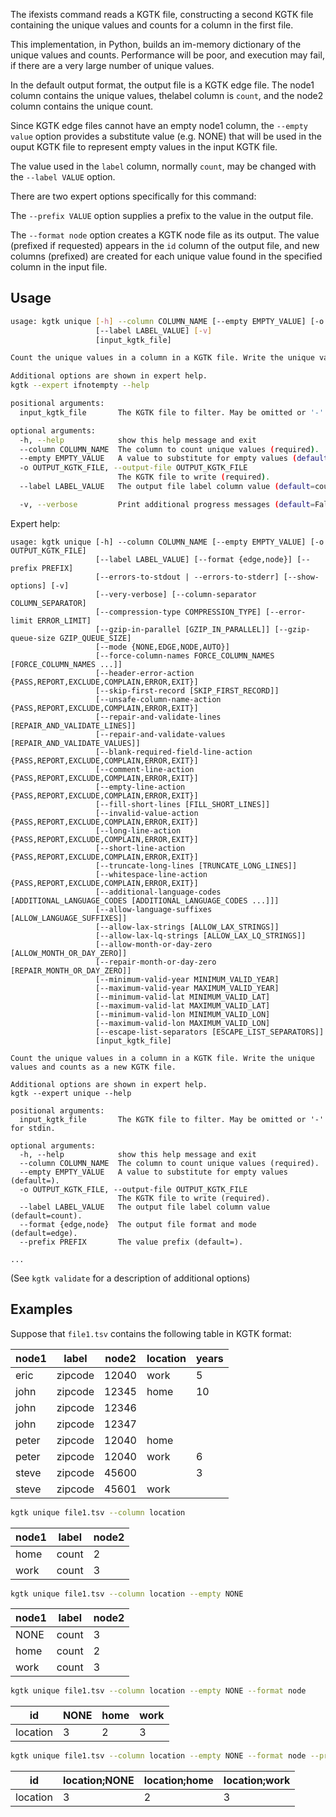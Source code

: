 The ifexists command reads a KGTK file, constructing a second KGTK file
containing the unique values and counts for a column in the first file.

This implementation, in Python, builds an im-memory dictionary of the unique
values and counts.  Performance will be poor, and execution may fail, if there
are a very large number of unique values.

In the default output format, the output file is a KGTK edge file.
The node1 column contains the unique values, thelabel column is `count`,
and the node2 column contains the unique count.

Since KGTK edge files cannot have an empty node1 column, the `--empty value`
option provides a substitute value (e.g. NONE) that will be used in the ouput
KGTK file to represent empty values in the input KGTK file.

The value used in the `label` column, normally `count`, may be changed
with the `--label VALUE` option.

There are two expert options specifically for this command:

The `--prefix VALUE` option supplies a prefix to the value in the output file.

The `--format node` option creates a KGTK node file as its output.  The value
(prefixed if requested) appears in the `id` column of the output file, and new
columns (prefixed) are created for each unique value found in the specified
column in the input file.

## Usage

```bash
usage: kgtk unique [-h] --column COLUMN_NAME [--empty EMPTY_VALUE] [-o OUTPUT_KGTK_FILE]
                   [--label LABEL_VALUE] [-v]
                   [input_kgtk_file]

Count the unique values in a column in a KGTK file. Write the unique values and counts as a new KGTK file.

Additional options are shown in expert help.
kgtk --expert ifnotempty --help

positional arguments:
  input_kgtk_file       The KGTK file to filter. May be omitted or '-' for stdin.

optional arguments:
  -h, --help            show this help message and exit
  --column COLUMN_NAME  The column to count unique values (required).
  --empty EMPTY_VALUE   A value to substitute for empty values (default=).
  -o OUTPUT_KGTK_FILE, --output-file OUTPUT_KGTK_FILE
                        The KGTK file to write (required).
  --label LABEL_VALUE   The output file label column value (default=count).

  -v, --verbose         Print additional progress messages (default=False).

```

Expert help:
```
usage: kgtk unique [-h] --column COLUMN_NAME [--empty EMPTY_VALUE] [-o OUTPUT_KGTK_FILE]
                   [--label LABEL_VALUE] [--format {edge,node}] [--prefix PREFIX]
                   [--errors-to-stdout | --errors-to-stderr] [--show-options] [-v]
                   [--very-verbose] [--column-separator COLUMN_SEPARATOR]
                   [--compression-type COMPRESSION_TYPE] [--error-limit ERROR_LIMIT]
                   [--gzip-in-parallel [GZIP_IN_PARALLEL]] [--gzip-queue-size GZIP_QUEUE_SIZE]
                   [--mode {NONE,EDGE,NODE,AUTO}]
                   [--force-column-names FORCE_COLUMN_NAMES [FORCE_COLUMN_NAMES ...]]
                   [--header-error-action {PASS,REPORT,EXCLUDE,COMPLAIN,ERROR,EXIT}]
                   [--skip-first-record [SKIP_FIRST_RECORD]]
                   [--unsafe-column-name-action {PASS,REPORT,EXCLUDE,COMPLAIN,ERROR,EXIT}]
                   [--repair-and-validate-lines [REPAIR_AND_VALIDATE_LINES]]
                   [--repair-and-validate-values [REPAIR_AND_VALIDATE_VALUES]]
                   [--blank-required-field-line-action {PASS,REPORT,EXCLUDE,COMPLAIN,ERROR,EXIT}]
                   [--comment-line-action {PASS,REPORT,EXCLUDE,COMPLAIN,ERROR,EXIT}]
                   [--empty-line-action {PASS,REPORT,EXCLUDE,COMPLAIN,ERROR,EXIT}]
                   [--fill-short-lines [FILL_SHORT_LINES]]
                   [--invalid-value-action {PASS,REPORT,EXCLUDE,COMPLAIN,ERROR,EXIT}]
                   [--long-line-action {PASS,REPORT,EXCLUDE,COMPLAIN,ERROR,EXIT}]
                   [--short-line-action {PASS,REPORT,EXCLUDE,COMPLAIN,ERROR,EXIT}]
                   [--truncate-long-lines [TRUNCATE_LONG_LINES]]
                   [--whitespace-line-action {PASS,REPORT,EXCLUDE,COMPLAIN,ERROR,EXIT}]
                   [--additional-language-codes [ADDITIONAL_LANGUAGE_CODES [ADDITIONAL_LANGUAGE_CODES ...]]]
                   [--allow-language-suffixes [ALLOW_LANGUAGE_SUFFIXES]]
                   [--allow-lax-strings [ALLOW_LAX_STRINGS]]
                   [--allow-lax-lq-strings [ALLOW_LAX_LQ_STRINGS]]
                   [--allow-month-or-day-zero [ALLOW_MONTH_OR_DAY_ZERO]]
                   [--repair-month-or-day-zero [REPAIR_MONTH_OR_DAY_ZERO]]
                   [--minimum-valid-year MINIMUM_VALID_YEAR]
                   [--maximum-valid-year MAXIMUM_VALID_YEAR]
                   [--minimum-valid-lat MINIMUM_VALID_LAT]
                   [--maximum-valid-lat MAXIMUM_VALID_LAT]
                   [--minimum-valid-lon MINIMUM_VALID_LON]
                   [--maximum-valid-lon MAXIMUM_VALID_LON]
                   [--escape-list-separators [ESCAPE_LIST_SEPARATORS]]
                   [input_kgtk_file]

Count the unique values in a column in a KGTK file. Write the unique values and counts as a new KGTK file.

Additional options are shown in expert help.
kgtk --expert unique --help

positional arguments:
  input_kgtk_file       The KGTK file to filter. May be omitted or '-' for stdin.

optional arguments:
  -h, --help            show this help message and exit
  --column COLUMN_NAME  The column to count unique values (required).
  --empty EMPTY_VALUE   A value to substitute for empty values (default=).
  -o OUTPUT_KGTK_FILE, --output-file OUTPUT_KGTK_FILE
                        The KGTK file to write (required).
  --label LABEL_VALUE   The output file label column value (default=count).
  --format {edge,node}  The output file format and mode (default=edge).
  --prefix PREFIX       The value prefix (default=).

...
```
(See `kgtk validate` for a description of additional options)

## Examples

Suppose that `file1.tsv` contains the following table in KGTK format:

| node1 | label   | node2 | location | years |
| ----- | ------- | ----- | -------- | ----- |
| eric  | zipcode | 12040 | work     | 5     |
| john  | zipcode | 12345 | home     | 10    |
| john  | zipcode | 12346 |          |       |
| john  | zipcode | 12347 |          |       |
| peter | zipcode | 12040 | home     |       |
| peter | zipcode | 12040 | work     | 6     |
| steve | zipcode | 45600 |          | 3     |
| steve | zipcode | 45601 | work     |       |


```bash
kgtk unique file1.tsv --column location

```

| node1 | label | node2 |
| ----- | ----- | ----- |
| home  | count | 2     |
| work  | count | 3     |

```bash
kgtk unique file1.tsv --column location --empty NONE

```

| node1 | label | node2 |
| ----- | ----- | ----- |
| NONE  | count | 3     |
| home  | count | 2     |
| work  | count | 3     |

```bash
kgtk unique file1.tsv --column location --empty NONE --format node

```

| id       | NONE | home | work |
| -------- | ---- | ---- | ---- |
| location | 3    | 2    | 3    |

```bash
kgtk unique file1.tsv --column location --empty NONE --format node --prefix 'location;'

```

| id       | location;NONE | location;home | location;work |
| -------- | ---- | ---- | ---- |
| location | 3    | 2    | 3    |


